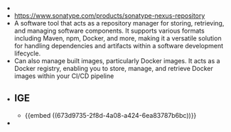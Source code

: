 -
- https://www.sonatype.com/products/sonatype-nexus-repository
- A software tool that acts as a repository manager for storing, retrieving, and managing software components. It supports various 
  formats including Maven, npm, Docker, and more, making it a versatile solution for handling dependencies and artifacts within a software 
  development lifecycle.
- Can also manage built images, particularly Docker images. It acts as a Docker registry, enabling you to store, manage, and retrieve Docker 
  images within your CI/CD pipeline
- ## IGE
	- {{embed ((673d9735-2f8d-4a08-a424-6ea83787b6bc))}}
-